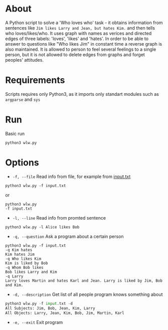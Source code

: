 # About
A Python script to solve a 'Who loves who' task - it obtains information from sentences like `Jim likes Larry and Jean, but hates Kim.` and then tells who loves/likes/who. It uses graph with names as verices and directed edges of three labels: 'loves', 'likes' and 'hates'. In order to be able to answer to questions like "Who likes Jim" in constant time a reverse graph is also maintained. It is allowed to person to feel several feelings to a single person, but it is not allowed to delete edges from graphs and forget peoples' attitudes.

# Requirements
Scripts requires only Python3, as it imports only standart modules such as `argparse` and `sys`

# Run
Basic run
```
python3 wlw.py
```

# Options
- `-f, --file` Read info from file, for example from [input.txt](https://github.com/SvyatSheypak/who_loves_who/blob/master/input.txt)
```
python3 wlw.py -f input.txt
```
  or
```
python3 wlw.py 
-f input.txt
```
- `-l, --line` Read info from promted sentence
```
python3 wlw.py -l Alice likes Bob
```
- `-q, --question` Ask a program about a certain person
```
python3 wlw.py -f input.txt
-q Kim hates
Kim hates Jim
-q Who likes Kim
Kim is liked by Bob
-q Whom Bob likes
Bob likes Larry and Kim
-q Larry
Larry loves Martin and hates Karl and Jean. Larry is liked by Jim, Bob and Kim.
```
- `-d, --description` Get list of all people program knows something about
```python
python3 wlw.py -f input.txt -d
All Subjects: Jim, Bob, Jean, Kim, Larry
All Objects: Larry, Jean, Kim, Bob, Jim, Martin, Karl
```
- `-e, --exit` Exit program
